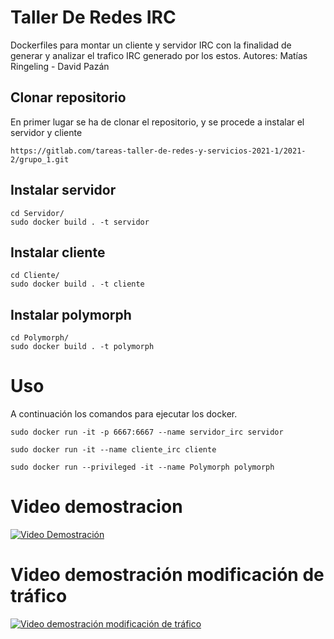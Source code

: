 # Taller De Redes IRC

Dockerfiles para montar un cliente y servidor IRC con la finalidad de generar y analizar el trafico IRC generado por los estos.
Autores: Matías Ringeling - David Pazán

## Clonar repositorio
En primer lugar se ha de clonar el repositorio, y se procede a instalar el servidor y cliente
```
https://gitlab.com/tareas-taller-de-redes-y-servicios-2021-1/2021-2/grupo_1.git
```

## Instalar servidor

```
cd Servidor/
sudo docker build . -t servidor
```

## Instalar cliente

```
cd Cliente/
sudo docker build . -t cliente

```

## Instalar polymorph

```
cd Polymorph/
sudo docker build . -t polymorph

```
# Uso

A continuación los comandos para ejecutar los docker.

```
sudo docker run -it -p 6667:6667 --name servidor_irc servidor
```

```
sudo docker run -it --name cliente_irc cliente

```

```
sudo docker run --privileged -it --name Polymorph polymorph

```

# Video demostracion
[![Video Demostración](https://i.imgur.com/OBBkrFU.png)](https://youtu.be/LPEkf3mqnRoY)

# Video demostración modificación de tráfico
[![Video demostración modificación de tráfico](https://i.imgur.com/KVpjjDR.png)](https://youtu.be/x5IGxQmZp2k)

